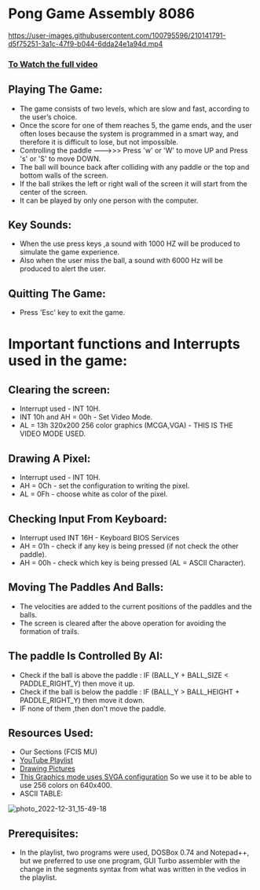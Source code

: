 # Pong Game Assembly 8086
https://user-images.githubusercontent.com/100795596/210141791-d5f75251-3a1c-47f9-b044-6dda24e1a94d.mp4

### [To Watch the full video]()
## Playing The Game:
- The game consists of two levels, which are slow and fast, according to the user’s choice. 
- Once the score for one of them reaches 5, the game ends, and the user often loses because the system is programmed in a smart way, and therefore it is difficult to     lose, but not impossible.
- Controlling the paddle --->>> Press 'w' or 'W' to move UP and Press 's' or 'S' to move DOWN.
- The ball will bounce back after colliding with any paddle or the top and bottom walls of the screen.
- If the ball strikes the left or right wall of the screen it will start from the center of the screen.
- It can be played by only one person with the computer.

## Key Sounds:
- When the use press keys ,a sound with 1000 HZ will be produced to simulate the game experience.
- Also when the user miss the ball, a sound with 6000 Hz will be produced to alert the user.

## Quitting The Game:
- Press 'Esc' key to exit the game.

# Important functions and Interrupts used in the game:
## Clearing the screen:
- Interrupt used - INT 10H.
- INT 10h and AH = 00h - Set Video Mode.
- AL = 13h 320x200 256 color graphics (MCGA,VGA) - THIS IS THE VIDEO MODE USED.

## Drawing A Pixel:
- Interrupt used - INT 10H.
- AH = 0Ch - set the configuration to writing the pixel.
- AL = 0Fh - choose white as color of the pixel.

## Checking Input From Keyboard:
- Interrupt used INT 16H - Keyboard BIOS Services
- AH = 01h - check if any key is being pressed (if not check the other paddle).
- AH = 00h - check which key is being pressed (AL = ASCII Character).

## Moving The Paddles And Balls:
- The velocities are added to the current positions of the paddles and the balls.
- The screen is cleared after the above operation for avoiding the formation of trails.

## The paddle Is Controlled By AI:
- Check if the ball is above the paddle : IF (BALL_Y + BALL_SIZE < PADDLE_RIGHT_Y) then move it up.
- Check if the ball is below the paddle : IF (BALL_Y >  BALL_HEIGHT  + PADDLE_RIGHT_Y) then move it down.
- IF none of them ,then don't move the paddle.

## Resources Used:
- Our Sections (FCIS MU)
- [YouTube Playlist](https://youtube.com/playlist?list=PLvpbDCl_H7mfgmEJPl1bTHlH5g-f0kWDM&si=EnSIkaIECMiOmarE)
- [Drawing Pictures](https://youtube.com/watch?v=wwxwYr88QsU&si=EnSIkaIECMiOmarE)
- [This Graphics mode uses SVGA configuration](https://en.wikipedia.org/wiki/Super_VGA) So we use it to be able to use 256 colors on 640x400.
- ASCII TABLE:
 
![photo_2022-12-31_15-49-18](https://user-images.githubusercontent.com/100795596/210138941-8d5d3e4d-9ec0-490b-baf1-924d13bc0280.jpg)


## Prerequisites:
- In the playlist, two programs were used, DOSBox 0.74 and Notepad++, but we preferred to use one program, GUI Turbo assembler with the change in the segments syntax
  from what was written in the vedios in the playlist.

